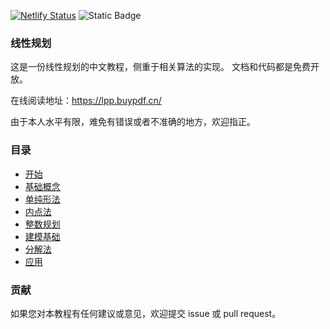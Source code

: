 [![Netlify Status](https://api.netlify.com/api/v1/badges/470d4630-e56b-434c-8e40-f5ad4f38cfe4/deploy-status)](https://app.netlify.com/sites/course-lpp/deploys) ![Static Badge](https://img.shields.io/badge/python-3.12%2B-blue)



### 线性规划

这是一份线性规划的中文教程，侧重于相关算法的实现。 文档和代码都是免费开放。

在线阅读地址：https://lpp.buypdf.cn/

由于本人水平有限，难免有错误或者不准确的地方，欢迎指正。

### 目录

- [开始](https://lpp.buypdf.cn/docs/start/)
- [基础概念](https://lpp.buypdf.cn/docs/basics/)
- [单纯形法](https://lpp.buypdf.cn/docs/simplex-method/)
- [内点法](https://lpp.buypdf.cn/docs/interior-point-method/)
- [整数规划](https://lpp.buypdf.cn/docs/integer-programming/)
- [建模基础](https://lpp.buypdf.cn/docs/modeling/)
- [分解法](https://lpp.buypdf.cn/docs/decomposition/)
- [应用](https://lpp.buypdf.cn/docs/application/)

### 贡献

如果您对本教程有任何建议或意见，欢迎提交 issue 或 pull request。